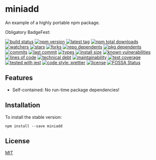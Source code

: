 # miniadd
An example of a highly portable npm package.

Obligatory BadgeFest:

[![build status][build-status-badge-image]][build-status-url]
[![npm version][npm-version-badge-image]][npm-version-url]
[![latest tag][latest-tag-badge-image]][latest-tag-url]
[![npm total downloads][npm-total-downloads-badge-image]][npm-total-downloads-url]
[![watchers][watchers-badge-image]][watchers-url]
[![stars][stars-badge-image]][stars-url]
[![forks][forks-badge-image]][forks-url]
[![repo dependents][repo-dependents-badge-image]][repo-dependents-url]
[![pkg dependents][pkg-dependents-badge-image]][pkg-dependents-url]
[![commits][commits-badge-image]][commits-url]
[![last commit][last-commit-badge-image]][last-commit-url]
[![types][types-badge-image]][types-url]
[![install size][install-size-badge-image]][install-size-url]
[![known vulnerabilities][known-vulnerabilities-badge-image]][known-vulnerabilities-url]
[![lines of code][lines-of-code-badge-image]][lines-of-code-url]
[![technical debt][technical-debt-badge-image]][technical-debt-url]
[![maintainability][maintainability-badge-image]][maintainability-url]
[![test coverage][test-coverage-badge-image]][test-coverage-url]
[![tested with jest][jest-badge-image]][jest-url]
[![code style: prettier][prettier-badge-image]][prettier-url]
[![license][license-badge-image]][license-url]
[![FOSSA Status][fossa-badge-image]][fossa-badge-url]

## Features

- Self-contained: No run-time package dependencies!

## Installation
To install the stable version:
```
npm install --save miniadd
```

## License
[MIT](https://choosealicense.com/licenses/mit/)

[build-status-badge-image]: https://secure.travis-ci.org/tom-weatherhead/miniadd.svg
[build-status-url]: https://travis-ci.org/tom-weatherhead/miniadd
[npm-version-badge-image]: https://img.shields.io/npm/v/miniadd.svg
[npm-version-url]: https://www.npmjs.com/package/miniadd
[latest-tag-badge-image]: https://badgen.net/github/tag/tom-weatherhead/miniadd
[latest-tag-url]: https://github.com/tom-weatherhead/miniadd/tags
[npm-total-downloads-badge-image]: https://img.shields.io/npm/dt/miniadd.svg
[npm-total-downloads-url]: https://www.npmjs.com/package/miniadd
[watchers-badge-image]: https://badgen.net/github/watchers/tom-weatherhead/miniadd
[watchers-url]: https://github.com/tom-weatherhead/miniadd/watchers
[stars-badge-image]: https://badgen.net/github/stars/tom-weatherhead/miniadd
[stars-url]: https://github.com/tom-weatherhead/miniadd/stargazers
[forks-badge-image]: https://badgen.net/github/forks/tom-weatherhead/miniadd
[forks-url]: https://github.com/tom-weatherhead/miniadd/network/members
[repo-dependents-badge-image]: https://badgen.net/github/dependents-repo/tom-weatherhead/miniadd
[repo-dependents-url]: https://badgen.net/github/dependents-repo/tom-weatherhead/miniadd
[pkg-dependents-badge-image]: https://badgen.net/github/dependents-pkg/tom-weatherhead/miniadd
[pkg-dependents-url]: https://badgen.net/github/dependents-pkg/tom-weatherhead/miniadd
[commits-badge-image]: https://badgen.net/github/commits/tom-weatherhead/miniadd
[commits-url]: https://github.com/tom-weatherhead/miniadd/commits/master
[last-commit-badge-image]: https://badgen.net/github/last-commit/tom-weatherhead/miniadd
[last-commit-url]: https://badgen.net/github/last-commit/tom-weatherhead/miniadd
[types-badge-image]: https://badgen.net/npm/types/miniadd
[types-url]: https://badgen.net/npm/types/miniadd
[install-size-badge-image]: https://badgen.net/packagephobia/install/miniadd
[install-size-url]: https://badgen.net/packagephobia/install/miniadd
[known-vulnerabilities-badge-image]: https://snyk.io/test/github/tom-weatherhead/miniadd/badge.svg?targetFile=package.json&package-lock.json
[known-vulnerabilities-url]: https://snyk.io/test/github/tom-weatherhead/miniadd?targetFile=package.json&package-lock.json
[lines-of-code-badge-image]: https://badgen.net/codeclimate/loc/tom-weatherhead/miniadd
[lines-of-code-url]: https://badgen.net/codeclimate/loc/tom-weatherhead/miniadd
[technical-debt-badge-image]: https://badgen.net/codeclimate/tech-debt/tom-weatherhead/miniadd
[technical-debt-url]: https://badgen.net/codeclimate/tech-debt/tom-weatherhead/miniadd
[maintainability-badge-image]: https://api.codeclimate.com/v1/badges/00000000000000000000/maintainability
[maintainability-url]: https://codeclimate.com/github/tom-weatherhead/miniadd/maintainability
[test-coverage-badge-image]: https://api.codeclimate.com/v1/badges/00000000000000000000/test_coverage
[test-coverage-url]: https://codeclimate.com/github/tom-weatherhead/miniadd/test_coverage
[jest-badge-image]: https://img.shields.io/badge/tested_with-jest-99424f.svg
[jest-url]: https://github.com/facebook/jest
[prettier-badge-image]: https://img.shields.io/badge/code_style-prettier-ff69b4.svg?style=flat-square
[prettier-url]: https://github.com/prettier/prettier
[license-badge-image]: https://img.shields.io/github/license/mashape/apistatus.svg
[license-url]: https://github.com/tom-weatherhead/miniadd/blob/master/LICENSE
[fossa-badge-image]: https://app.fossa.io/api/projects/git%2Bhttps%3A%2F%2Fgithub.com%2Fmoment%2Fmoment.svg?type=shield
[fossa-badge-url]: https://app.fossa.io/projects/git%2Bhttps%3A%2F%2Fgithub.com%2Fmoment%2Fmoment?ref=badge_shield
